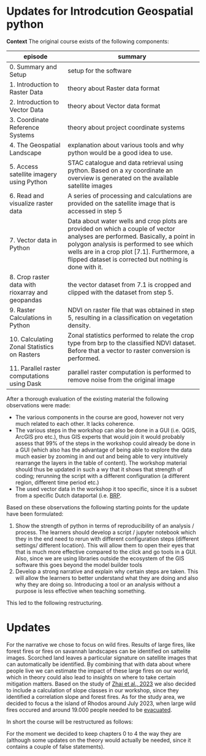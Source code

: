# Updates for Introdcution Geospatial python 

**Context** 
The original course exists of the following components:

|episode|summary|
|----|----|
|0. Summary and Setup | setup for the software |
|1. Introduction to Raster Data | theory about Raster data format |
|2. Introduction to Vector Data | theory about Vector data format |
|3. Coordinate Reference Systems | theory about project coordinate systems|
|4. The Geospatial Landscape | explanation about various tools and why python would be a good idea to use. |
|5. Access satellite imagery using Python | STAC catalogue and data retrieval using python. Based on a xy coordinate an overview is generated on the available satellite images  |
|6. Read and visualize raster data | A series of processing and calculations are provided on the satellite image that is accessed in step 5 |
|7. Vector data in Python | Data about water wells and crop plots are provided on which a couple of vector analyses are performed. Basically, a point in polygon analysis is performed to see which wells are in a crop plot [7.1]. Furthermore, a flipped dataset is corrected but nothing is done with it.|
|8. Crop raster data with rioxarray and geopandas | the vector dataset from 7.1 is cropped and clipped with the dataset from step 5. |
|9. Raster Calculations in Python | NDVI on raster file that was obtained in step 5, resulting in a classification on vegetation density. |
|10. Calculating Zonal Statistics on Rasters | Zonal statistics performed to relate the crop type from brp to the classified NDVI dataset. Before that a vector to raster conversion is performed. |
|11. Parallel raster computations using Dask | parallel raster computation is performed to remove noise from the original image |

After a thorough evaluation of the existing material the following observations were made:

- The various components in the course are good, however not very much related to each other. It lacks coherence.
- The various steps in the workshop can also be done in a GUI (i.e. QGIS, ArcGIS pro etc.), thus GIS experts that would join it would probably assess that 99% of the steps in the workshop could already be done in a GUI (which also has the advantage of being able to explore the data much easier by zooming in and out and being able to very intuitively rearrange the layers in the table of content). The workshop material should thus be updated in such a wy that it shows that strength of coding; rerunning the script with a different configuration (a different region, different time period etc.)
- The used vector data in the workshop it too specific, since it is a subset from a specific Dutch dataportal (i.e. [BRP](https://www.pdok.nl/introductie/-/article/basisregistratie-gewaspercelen-brp-).
 
Based on these observations the following starting points for the update have been formulated:

1.	Show the strength of python in terms of reproducibility of an analysis / process. The learners should develop a script / jupyter notebook which they in the end need to rerun with different configuration steps (different settings/ different location). This will allow them to open their eyes that that is much more effective compared to the click and go tools in a GUI. Also, since we are using libraries outside the ecosystem of the GIS software this goes beyond the model builder tools
2.	Develop a strong narrative and explain why certain steps are taken. This will allow the learners to better understand what they are doing and also why they are doing so. Introducing a tool or an analysis without a purpose is less effective when teaching something.

This led to the following restructuring. 

# Updates

For the narrative we chose to focus on wild fires. Results of large fires, like forest fires or fires on savannah landscapes can be identified on sattelite images. Scorched land leaves a particular signature on satellite images that can automatically be identified. By combining that with data about where people live we can estimate the impact of these large fires on our world, which in theory could also lead to insights on where to take certain mitigation matters. Based on the study of 
[Zhai et al., 2023](https://doi.org/10.3390/f14040807) we also decided to include a calculation of slope classes in our workshop, since they identified a correlation slope and forest fires. As for the study area, we decided to focus a the island of Rhodos around July 2023, when large wild fires occured and around 19.000 people needed to be [evacuated](https://en.wikipedia.org/wiki/2023_Greece_wildfires).  

In short the course will be restructured as follows:

For the moment we decided to keep chapters 0 to 4 the way they are (although some updates on the theory would actually be needed, since it contains a couple of false statements).





